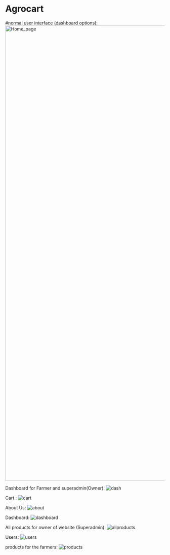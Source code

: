 # Agrocart
#normal user interface (dashboard  options):
<img width="1436" alt="Home_page" src="https://github.com/Satyam2303/Agrocart/assets/87542651/5741de82-9893-4737-96e6-912481e981ca">

Dashboard for Farmer and superadmin(Owner):
![dash](https://github.com/Satyam2303/Agrocart/assets/87542651/810679a7-e4cc-4ca7-aa5d-df41a11cc1b0)

Cart :
![cart](https://github.com/Satyam2303/Agrocart/assets/87542651/218c865c-7281-4a18-b3b9-9bccded89d11)

About Us:
![about](https://github.com/Satyam2303/Agrocart/assets/87542651/d5115684-1f3f-473a-9980-b75d70175dfc)

Dashboard:
![dashboard](https://github.com/Satyam2303/Agrocart/assets/87542651/75185974-d108-4134-a637-f5607309d22d)

All products for owner of website (Superadmin):
![allproducts](https://github.com/Satyam2303/Agrocart/assets/87542651/219b94e9-202b-4de0-b932-95e04dd5213a)

Users:
![users](https://github.com/Satyam2303/Agrocart/assets/87542651/7418e309-cabf-4e09-a0fb-580f3c24078b)

products for the farmers:
![products](https://github.com/Satyam2303/Agrocart/assets/87542651/af9a3beb-6ee6-402a-8d48-7b301a982d27)

